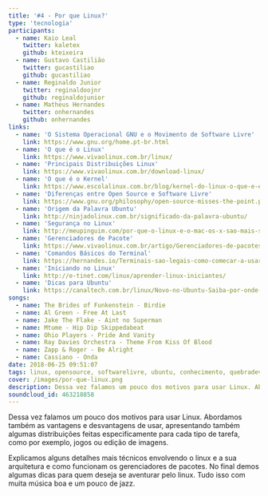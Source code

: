 ```yaml
---
title: '#4 - Por que Linux?'
type: 'tecnologia'
participants:
  - name: Kaio Leal
    twitter: kaletex
    github: kteixeira
  - name: Gustavo Castilião
    twitter: gucastiliao
    github: gucastiliao
  - name: Reginaldo Junior
    twitter: reginaldoojnr
    github: reginaldojunior
  - name: Matheus Hernandes
    twitter: onhernandes
    github: onhernandes
links:
  - name: 'O Sistema Operacional GNU e o Movimento de Software Livre'
    link: https://www.gnu.org/home.pt-br.html
  - name: 'O que é o Linux'
    link: https://www.vivaolinux.com.br/linux/
  - name: 'Principais Distribuições Linux'
    link: https://www.vivaolinux.com.br/download-linux/
  - name: 'O que é o Kernel'
    link: https://www.escolalinux.com.br/blog/kernel-do-linux-o-que-e-e-para-que-serve
  - name: 'Diferenças entre Open Source e Software Livre'
    link: https://www.gnu.org/philosophy/open-source-misses-the-point.pt-br.html
  - name: 'Origem da Palavra Ubuntu'
    link: http://ninjadolinux.com.br/significado-da-palavra-ubuntu/
  - name: 'Segurança no Linux'
    link: http://meupinguim.com/por-que-o-linux-e-o-mac-os-x-sao-mais-seguros/
  - name: 'Gerenciadores de Pacote'
    link: https://www.vivaolinux.com.br/artigo/Gerenciadores-de-pacotes-GNULinux
  - name: 'Comandos Básicos do Terminal'
    link: https://hernandes.io/Terminais-sao-legais-como-comecar-a-usar/
  - name: 'Iniciando no Linux'
    link: http://e-tinet.com/linux/aprender-linux-iniciantes/
  - name: 'Dicas para Ubuntu'
    link: https://canaltech.com.br/linux/Novo-no-Ubuntu-Saiba-por-onde-comecar/
songs:
  - name: The Brides of Funkenstein - Birdie
  - name: Al Green - Free At Last
  - name: Jake The Flake - Aint no Superman
  - name: Mtume - Hip Dip Skippedabeat
  - name: Ohio Players - Pride And Vanity
  - name: Ray Davies Orchestra - Theme From Kiss Of Blood
  - name: Zapp & Roger - Be Alright
  - name: Cassiano - Onda
date: 2018-06-25 09:51:07
tags: linux, opensource, softwarelivre, ubuntu, conhecimento, quebradev, tecnologia, como usar linux, iniciante em linux
cover: /images/por-que-linux.png
description: Dessa vez falamos um pouco dos motivos para usar Linux. Abordamos também as vantagens e desvantagens de usar, apresentando também algumas distribuições feitas especificamente para cada tipo de tarefa, como por exemplo, jogos ou edição de imagens.
soundcloud_id: 463218858
---
```


Dessa vez falamos um pouco dos motivos para usar Linux. Abordamos também as vantagens e desvantagens de usar, apresentando também algumas distribuições feitas especificamente para cada tipo de tarefa, como por exemplo, jogos ou edição de imagens.

Explicamos alguns detalhes mais técnicos envolvendo o linux e a sua arquitetura e como funcionam os gerenciadores de pacotes. No final demos algumas dicas para quem deseja se aventurar pelo linux. Tudo isso com muita música boa e um pouco de jazz.